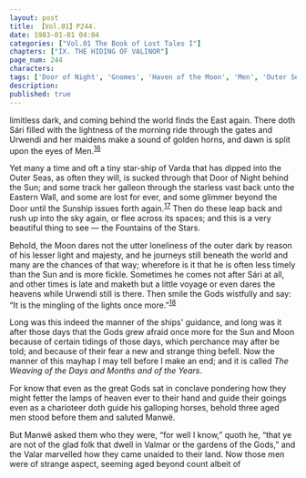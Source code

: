 ```yaml
---
layout: post
title: 【Vol.01】P244.
date: 1983-01-01 04:04
categories: ["Vol.01 The Book of Lost Tales I"]
chapters: ["IX. THE HIDING OF VALINOR"]
page_num: 244
characters: 
tags: ['Door of Night', 'Gnomes', 'Haven of the Moon', 'Men', 'Outer Sea(s)']
description: 
published: true
---
```


<p style="text-indent: 0;">
limitless dark, and coming behind the world finds the East again. There doth Sári filled with the lightness of the morning ride through the gates and Urwendi and her maidens make a sound of golden horns, and dawn is split upon the eyes of Men.<SUP><a href="{{site.baseurl}}/vol01-p249">16</a></SUP>
</p>

Yet many a time and oft a tiny star-ship of Varda that has dipped into the Outer Seas, as often they will, is sucked through that Door of Night behind the Sun; and some track her galleon through the starless vast back unto the Eastern Wall, and some are lost for ever, and some glimmer beyond the Door until the Sunship issues forth again.<SUP>[17]({{site.baseurl}}/vol01-p250)</SUP> Then do these leap back and rush up into the sky again, or flee across its spaces; and this is a very beautiful thing to see — the Fountains of the Stars.

Behold, the Moon dares not the utter loneliness of the outer dark by reason of his lesser light and majesty, and he journeys still beneath the world and many are the chances of that way; wherefore is it that he is often less timely than the Sun and is more fickle. Sometimes he comes not after Sári at all, and other times is late and maketh but a little voyage or even dares the heavens while Urwendi still is there. Then smile the Gods wistfully and say: “It is the mingling of the lights once more.”<SUP>[18]({{site.baseurl}}/vol01-p250)</SUP>

Long was this indeed the manner of the ships' guidance, and long was it after those days that the Gods grew afraid once more for the Sun and Moon because of certain tidings of those days, which perchance may after be told; and because of their fear a new and strange thing befell. Now the manner of this mayhap I may tell before I make an end; and it is called <I>The Weaving of the Days and Months and of the Years</I>.

For know that even as the great Gods sat in conclave pondering how they might fetter the lamps of heaven ever to their hand and guide their goings even as a charioteer doth guide his galloping horses, behold three aged men stood before them and saluted Manwë.

But Manwë asked them who they were, “for well I know,” quoth he, “that ye are not of the glad folk that dwell in Valmar or the gardens of the Gods,” and the Valar marvelled how they came unaided to their land. Now those men were of strange aspect, seeming aged beyond count albeit of

